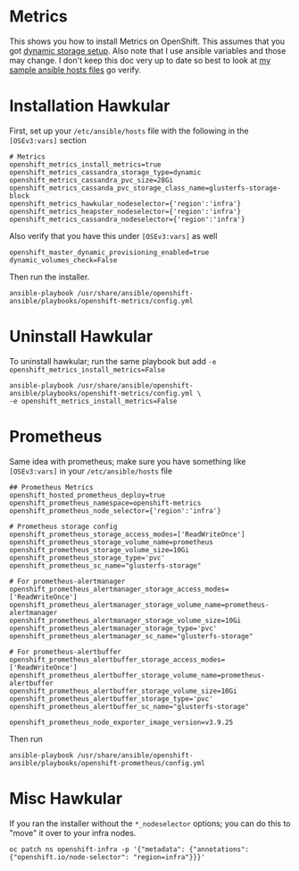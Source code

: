 # Metrics

This shows you how to install Metrics on OpenShift. This assumes that you got [dynamic storage setup](../cns). Also note that I use ansible variables and those may change. I don't keep this doc very up to date so best to look at [my sample ansible hosts files](../ansible_hostfiles) go verify.

# Installation Hawkular

First, set up your `/etc/ansible/hosts` file with the following in the `[OSEv3:vars]` section

```
# Metrics
openshift_metrics_install_metrics=true
openshift_metrics_cassandra_storage_type=dynamic
openshift_metrics_cassandra_pvc_size=28Gi
openshift_metrics_cassanda_pvc_storage_class_name=glusterfs-storage-block
openshift_metrics_hawkular_nodeselector={'region':'infra'}
openshift_metrics_heapster_nodeselector={'region':'infra'}
openshift_metrics_cassandra_nodeselector={'region':'infra'}
```

Also verify that you have this under `[OSEv3:vars]` as well

```
openshift_master_dynamic_provisioning_enabled=true
dynamic_volumes_check=False
```

Then run the installer.

```
ansible-playbook /usr/share/ansible/openshift-ansible/playbooks/openshift-metrics/config.yml
```

# Uninstall Hawkular

To uninstall hawkular; run the same playbook but add `-e openshift_metrics_install_metrics=False`

```
ansible-playbook /usr/share/ansible/openshift-ansible/playbooks/openshift-metrics/config.yml \
-e openshift_metrics_install_metrics=False
```

# Prometheus

Same idea with prometheus; make sure you have something like `[OSEv3:vars]` in your `/etc/ansible/hosts` file

```
## Prometheus Metrics
openshift_hosted_prometheus_deploy=true
openshift_prometheus_namespace=openshift-metrics
openshift_prometheus_node_selector={'region':'infra'}

# Prometheus storage config
openshift_prometheus_storage_access_modes=['ReadWriteOnce']
openshift_prometheus_storage_volume_name=prometheus
openshift_prometheus_storage_volume_size=10Gi
openshift_prometheus_storage_type='pvc'
openshift_prometheus_sc_name="glusterfs-storage"

# For prometheus-alertmanager
openshift_prometheus_alertmanager_storage_access_modes=['ReadWriteOnce']
openshift_prometheus_alertmanager_storage_volume_name=prometheus-alertmanager
openshift_prometheus_alertmanager_storage_volume_size=10Gi
openshift_prometheus_alertmanager_storage_type='pvc'
openshift_prometheus_alertmanager_sc_name="glusterfs-storage"

# For prometheus-alertbuffer
openshift_prometheus_alertbuffer_storage_access_modes=['ReadWriteOnce']
openshift_prometheus_alertbuffer_storage_volume_name=prometheus-alertbuffer
openshift_prometheus_alertbuffer_storage_volume_size=10Gi
openshift_prometheus_alertbuffer_storage_type='pvc'
openshift_prometheus_alertbuffer_sc_name="glusterfs-storage"

openshift_prometheus_node_exporter_image_version=v3.9.25
```

Then run

```
ansible-playbook /usr/share/ansible/openshift-ansible/playbooks/openshift-prometheus/config.yml
```

# Misc Hawkular

If you ran the installer without the `*_nodeselector` options; you can do this to "move" it over to your infra nodes.

```
oc patch ns openshift-infra -p '{"metadata": {"annotations": {"openshift.io/node-selector": "region=infra"}}}'
```
